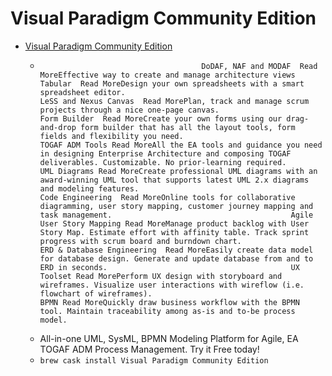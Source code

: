 # Visual Paradigm Community Edition
- [Visual Paradigm Community Edition](https://www.visual-paradigm.com/)
  -  										DoDAF, NAF and MODAF  Read MoreEffective way to create and manage architecture views 										Tabular  Read MoreDesign your own spreadsheets with a smart spreadsheet editor. 										LeSS and Nexus Canvas  Read MorePlan, track and manage scrum projects through a nice one-page canvas. 										Form Builder  Read MoreCreate your own forms using our drag-and-drop form builder that has all the layout tools, form fields and flexibility you need.  										TOGAF ADM Tools Read MoreAll the EA tools and guidance you need in designing Enterprise Architecture and composing TOGAF deliverables. Customizable. No prior-learning required. 										UML Diagrams Read MoreCreate professional UML diagrams with an award-winning UML tool that supports latest UML 2.x diagrams and modeling features. 										Code Engineering  Read MoreOnline tools for collaborative diagramming, user story mapping, customer journey mapping and task management. 										Agile User Story Mapping Read MoreManage product backlog with User Story Map. Estimate effort with affinity table. Track sprint progress with scrum board and burndown chart. 										ERD & Database Engineering  Read MoreEasily create data model for database design. Generate and update database from and to ERD in seconds. 										UX Toolset Read MorePerform UX design with storyboard and wireframes. Visualize user interactions with wireflow (i.e. flowchart of wireframes). 										BPMN Read MoreQuickly draw business workflow with the BPMN tool. Maintain traceability among as-is and to-be process model.
  - All-in-one UML, SysML, BPMN Modeling Platform for Agile, EA TOGAF ADM Process Management. Try it Free today!
  - `brew cask install Visual Paradigm Community Edition`
